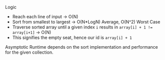 Logic

- Reach each line of input -> O(N)
- Sort from smallest to largest -> O(N*LogN) Average, O(N^2) Worst Case
- Traverse sorted array until a given index `i` results in `array[i] + 1 != array[i+1]` -> O(N)
- This signifies the empty seat, hence our id is `array[i] + 1`

Asymptotic Runtime depends on the sort implementation and performance for the given collection.
